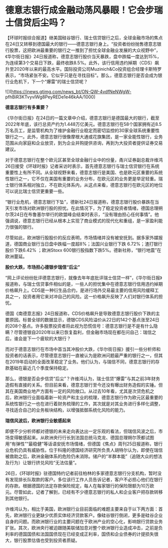 # 德意志银行成金融动荡风暴眼！它会步瑞士信贷后尘吗？

【环球时报综合报道】继美国硅谷银行、瑞士信贷银行之后，全球金融市场的焦点在24日又转移到德国最大的银行——德意志银行身上。“投资者纷纷抛售德意志银行股票，这把欧洲最重要的银行之一推到了担忧全球金融业发展的大众视野中”，《华尔街日报》24日报道称，德意志银行股价当天暴跌，盘中跌幅一度达到15%，为连续第3个交易日下跌，最终收跌8.5%。此外，该行信用违约掉期（CDS）飙升至2020年以来的最高水平。国际投资公司Muzinich&Co投资组合经理卡斯特罗表示，“市场紧张不安。它似乎只是在寻找目标”。那么，德意志银行是否会成为银行业危机下，下一个“爆雷”的瑞士信贷呢？

![](https://inews.gtimg.com/news_bt/ON-QW-4vdfNeNWgW-
pfhBiR3KTvyvlWg8PeyREDe1e46kAA/1000)

**德意志银行有多重要？**

《华尔街日报》在24日的一篇文章中介绍，德意志银行是德国最大的银行，截至2022年年底，该行总资产约为1.448万亿美元。德意志银行在58个国家拥有近8.5万名员工，是监管机构为了维护金融行业稳定而密切监控的30家全球系统重要性银行之一。此外，德意志银行很像摩根大通或花旗集团，是一家全能性银行，业务范围从向家庭和企业放贷，到为企业并购提供咨询，再到为大投资者提供证券交易建议。

对于德意志银行在整个欧元区甚至全球金融行业中的份量，甬兴证券副总裁许维鸿26日接受《环球时报》记者采访时表示，首先德意志银行与瑞士信贷银行在系统重要性上有所不同。从全球视野来看，德意志银行是美国、也是欧元区重要的系统性银行之一，它不仅在美国有重要的业务分布，在欧元区的业务更是举足轻重。瑞士银行体系相对独立，不在欧元体系内，从这点来看，德意志银行在欧元区的地位可以说比瑞士信贷更重要一些。

“银行业危机，德意志银行下坠”，德新社24日报道称，德意志银行股价暴跌在当天引发市场对欧洲银行股的担忧。在此情况下，为了稳定投资者情绪，德国总理朔尔茨24日在布鲁塞尔举行的欧盟峰会结束时表示，“没有理由担心任何事情”。他强调说，德意志银行已经从根本上实现了商业模式的现代化和重组，是一家盈利能力很强的银行。

尽管如此，欧洲银行股股价的反应表明，市场情绪并没有被安抚到。据多家外媒报道，德国商业银行当日盘中跌幅一度超8%；法国兴业银行下跌
6.72%；渣打银行股价下跌6.42% ；欧洲Stoxx 600银行股指数下跌5%。德新社称，“银行地震”在欧洲蔓延。

**股价大跌，市场担心德银步瑞信“后尘”**

“网上评论纷纷批评德意志银行，就像去年年底批评瑞士信贷一样”，《华尔街日报》报道称，与瑞士信贷事件相似的是，一些人的担忧集中在德意志银行信用违约掉期价格飙升上。CDS是一种衍生品合约，是进行场外交易最主要的信用风险缓释工具之一，投资者用它来对冲自己的风险。这一价格飙升反映了人们对银行体系的担忧。

德国《南德意志报》24日报道称，CDS价格飙升是导致德意志银行股价下跌的主要原因。标普全球的数据显示，德银CDS风险溢价从22日的142个基点涨至24日的208个基点。许多股票投资者将此视为恐慌信号：德意志银行是不是有什么隐瞒？尽管德银自2020年以来已恢复盈利，但金融市场现在都在问自己：瑞信之后，谁会是下一个疲软的大银行？

而对于德意志银行在市场中首当其冲股价大跌，《华尔街日报》援引一些分析师和投资者的话表示，尽管德意志银行一直被认为是欧洲问题最严重的银行之一，但其在2019年启动的全面改革稳定了业务。他们认为，与瑞信不同，德意志银行的存款基础在最近几个季度保持稳定。

那么，德银是否会步信贷“后尘”？许维鸿认为，瑞士信贷“爆雷”与其之前3年财务造假有直接的关系。但目前来看，德意志银行至今还没有曝出财务造假的实锤。但其在美国商业地产方面有一定的风险敞口。从过去10年看，尤其是次贷危机之后，欧洲银行业面临着新一轮资产和主业的梳理，德意志银行作为欧元区最重要的系统性银行之一也在进行着财务梳理的工作，其次就是对其业务进行多样化调整，寻找适合自己的业务板块结构，以增强抵御系统化风险的能力。

**瑞信风波后，欧洲银行业敏感起来**

即便不少分析师都对德银的未来走向表达出一定乐观的看法，但瑞信风波之后，市场变得敏感起来。从欧洲央行行长到法国总统马克龙、德国总理朔尔茨都试图用“有弹性”“最稳健”等话语安抚市场情绪，但德国《焦点》周刊25日报道称，银行业危机仍具有威胁性。位于科隆的德国经济研究所负责人胡特尔认为，即使在瑞信被救助之后，欧洲金融体系的危险仍未消除。储户的“羊群本能”（追随大众的想法及行为）让银行挤兑风险“无法估量”。

26日，《环球时报》驻德国特约记者前往柏林的多家德意志银行分支机构，暂时没有发现排长队取款的客户。多位该行工作人员告诉记者，客户不必担心他们在银行的存款。根据德国的法定存款保险规定，每人在每家银行的保险限额为10万欧元。尽管如此，记者了解到，已经有不少德意志银行的私人和企业客户把存款转移到其他银行。

许维鸿认为，相比于美国，欧洲银行业目前面临的难题主要来自于以下两方面：首先，欧洲银行业更缺少优质实体经济贷款客户。像硅谷银行倒闭，更多是硅谷企业自身的问题。而欧洲银行业的主要问题在于欧洲产业的空心化，影响银行贷款业务扩张。其次，欧洲央行被迫跟随美联储加息对整个欧洲银行业造成冲击，之前是负利率的德国国债和法国国债现在已经变成正利率，国债和企业债券的计提损失很大，银行股票估值也受到投资者质疑。

